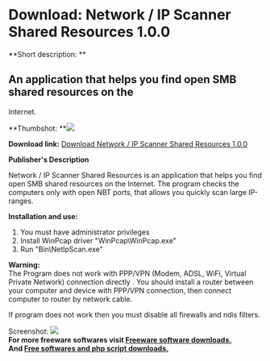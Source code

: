 # Download: Network / IP Scanner Shared Resources 1.0.0

**Short description: **

## An application that helps you find open SMB shared resources on the
Internet.

  
**Thumbshot: **![](http://www.freewarefiles.com/screenshot/ntwrkipscnnr_md.jpg)   
  
**Download link:** [Download Network / IP Scanner Shared Resources 1.0.0](http://freesoftwares.boysofts.com/Network-IP-Scanner-Shared-Resources_program_69709.html)  
  

**Publisher's Description**  
  

Network / IP Scanner Shared Resources is an application that helps you find
open SMB shared resources on the Internet. The program checks the computers
only with open NBT ports, that allows you quickly scan large IP-ranges.

**Installation and use:**  
1) You must have administrator privileges  
2) Install WinPcap driver "WinPcap\WinPcap.exe"  
3) Run "Bin\NetIpScan.exe"

**Warning:**  
The Program does not work with PPP/VPN (Modem, ADSL, WiFi, Virtual Private
Network) connection directly . You should install a router between your
computer and device with PPP/VPN connection, then connect computer to router
by network cable.

If program does not work then you must disable all firewalls and ndis filters.

  
  
Screenshot: ![](http://www.freewarefiles.com/screenshot/ntwrkipscnnr.jpg)  
**For more freeware softwares visit [Freeware software downloads.](http://freesoftwares.boysofts.com/)**   
**And [Free softwares and php script downloads.](http://www.boysofts.com/)**


